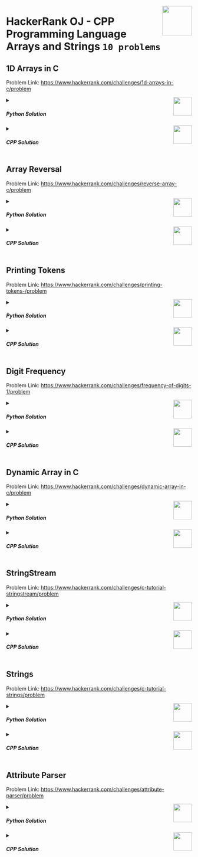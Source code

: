 <a href="/level-1/hackerrank/cpp/solutions/arrays-strings.md"><img align="right" width="80" src="/logos/hackerrank.png"></img></a>

# HackerRank OJ - CPP Programming Language <br> Arrays and Strings `10 problems`

## 1D Arrays in C
Problem Link: https://www.hackerrank.com/challenges/1d-arrays-in-c/problem

<a href="/level-1/hackerrank/cpp/solutions/arrays-strings.md"><img align="right" width="50" src="https://github.com/cs-MohamedAyman/cs-MohamedAyman/blob/main/repos-logos/python.png"></img></a>
<details>
    <summary><h5>Python Solution</h5></summary>

```python

```

</details>
<a href="/level-1/hackerrank/cpp/solutions/arrays-strings.md"><img align="right" width="50" src="https://github.com/cs-MohamedAyman/cs-MohamedAyman/blob/main/repos-logos/cpp.png"></img></a>
<details>
    <summary><h5>CPP Solution</h5></summary>

```cpp
int main() {  
    int n;
    scanf("%d", &n);
    int *arr = (int*)malloc(n * sizeof(int));
    for (int i = 0; i < n; i++) 
        scanf("%d", &arr[i]);
    int sum = 0;
    for (int i = 0; i < n; i++) 
        sum += arr[i];
    printf("%d\n", sum); 
}

```

</details>

## Array Reversal
Problem Link: https://www.hackerrank.com/challenges/reverse-array-c/problem

<a href="/level-1/hackerrank/cpp/solutions/arrays-strings.md"><img align="right" width="50" src="https://github.com/cs-MohamedAyman/cs-MohamedAyman/blob/main/repos-logos/python.png"></img></a>
<details>
    <summary><h5>Python Solution</h5></summary>

```python

```

</details>
<a href="/level-1/hackerrank/cpp/solutions/arrays-strings.md"><img align="right" width="50" src="https://github.com/cs-MohamedAyman/cs-MohamedAyman/blob/main/repos-logos/cpp.png"></img></a>
<details>
    <summary><h5>CPP Solution</h5></summary>

```cpp
int main() {
    int num, *arr, i;
    scanf("%d", &num);
    arr = (int*) malloc(num * sizeof(int));
    for(i = 0; i < num; i++) 
        scanf("%d", arr + i);
      for (int i = 0, j = num - 1; i < j; i++, j--) {
        int temp = arr[i];
        arr[i] = arr[j];
        arr[j] = temp;
    }
    for(i = 0; i < num; i++)
        printf("%d ", *(arr + i));
}

```

</details>

## Printing Tokens
Problem Link: https://www.hackerrank.com/challenges/printing-tokens-/problem

<a href="/level-1/hackerrank/cpp/solutions/arrays-strings.md"><img align="right" width="50" src="https://github.com/cs-MohamedAyman/cs-MohamedAyman/blob/main/repos-logos/python.png"></img></a>
<details>
    <summary><h5>Python Solution</h5></summary>

```python

```

</details>
<a href="/level-1/hackerrank/cpp/solutions/arrays-strings.md"><img align="right" width="50" src="https://github.com/cs-MohamedAyman/cs-MohamedAyman/blob/main/repos-logos/cpp.png"></img></a>
<details>
    <summary><h5>CPP Solution</h5></summary>

```cpp
int main() {
    char *s;
    s = malloc(1024 * sizeof(char));
    scanf("%[^\n]", s);
    s = realloc(s, strlen(s) + 1);
       for (int i = 0; s[i] != '\0'; i++) {
        if (s[i] == ' ' || s[i] == '\n') 
            printf("\n");
        else 
            printf("%c", s[i]);   
    }
}

```

</details>

## Digit Frequency
Problem Link: https://www.hackerrank.com/challenges/frequency-of-digits-1/problem

<a href="/level-1/hackerrank/cpp/solutions/arrays-strings.md"><img align="right" width="50" src="https://github.com/cs-MohamedAyman/cs-MohamedAyman/blob/main/repos-logos/python.png"></img></a>
<details>
    <summary><h5>Python Solution</h5></summary>

```python

```

</details>
<a href="/level-1/hackerrank/cpp/solutions/arrays-strings.md"><img align="right" width="50" src="https://github.com/cs-MohamedAyman/cs-MohamedAyman/blob/main/repos-logos/cpp.png"></img></a>
<details>
    <summary><h5>CPP Solution</h5></summary>

```cpp
int main() {
    char s;
    int i, freq[10] = {0};
    while(scanf("%c", &s) == 1)
        if(s >= '0' && s <= '9')
            freq[s-'0']++;               
    for(i = 0; i < 10; i++)
        printf("%d ", freq[i]); 
}

```

</details>

## Dynamic Array in C
Problem Link: https://www.hackerrank.com/challenges/dynamic-array-in-c/problem

<a href="/level-1/hackerrank/cpp/solutions/arrays-strings.md"><img align="right" width="50" src="https://github.com/cs-MohamedAyman/cs-MohamedAyman/blob/main/repos-logos/python.png"></img></a>
<details>
    <summary><h5>Python Solution</h5></summary>

```python

```

</details>
<a href="/level-1/hackerrank/cpp/solutions/arrays-strings.md"><img align="right" width="50" src="https://github.com/cs-MohamedAyman/cs-MohamedAyman/blob/main/repos-logos/cpp.png"></img></a>
<details>
    <summary><h5>CPP Solution</h5></summary>

```cpp
total_number_of_books = (int*)malloc(sizeof(int)* total_number_of_shelves );
total_number_of_pages = (int**)malloc(sizeof(int*)*total_number_of_shelves);
for(int i = 0; i < total_number_of_shelves; i++){
    total_number_of_books[i] = 0;
    total_number_of_pages[i] = (int*)malloc(sizeof(int));
}
while (total_number_of_queries--) {
    int type_of_query;
    scanf("%d", &type_of_query);
    if (type_of_query == 1) {
        int x, y;
        scanf("%d %d", &x, &y);
        *(total_number_of_books + x) += 1;
        *(total_number_of_pages + x) = realloc(*(total_number_of_pages+x),
        *(total_number_of_books + x) * sizeof(int));
        *(*(total_number_of_pages + x) + *(total_number_of_books + x)- 1) = y;
}

```

</details>

## StringStream
Problem Link: https://www.hackerrank.com/challenges/c-tutorial-stringstream/problem

<a href="/level-1/hackerrank/cpp/solutions/arrays-strings.md"><img align="right" width="50" src="https://github.com/cs-MohamedAyman/cs-MohamedAyman/blob/main/repos-logos/python.png"></img></a>
<details>
    <summary><h5>Python Solution</h5></summary>

```python

```

</details>
<a href="/level-1/hackerrank/cpp/solutions/arrays-strings.md"><img align="right" width="50" src="https://github.com/cs-MohamedAyman/cs-MohamedAyman/blob/main/repos-logos/cpp.png"></img></a>
<details>
    <summary><h5>CPP Solution</h5></summary>

```cpp
vector<int> parseInts(string str) {
    stringstream ss(str);
    vector <int> ans;
    int num;
    char ch;
    while (ss.good()) {
        ss >> num >> ch;
        ans.push_back(num);
    }
        return ans;  
}

```

</details>

## Strings
Problem Link: https://www.hackerrank.com/challenges/c-tutorial-strings/problem

<a href="/level-1/hackerrank/cpp/solutions/arrays-strings.md"><img align="right" width="50" src="https://github.com/cs-MohamedAyman/cs-MohamedAyman/blob/main/repos-logos/python.png"></img></a>
<details>
    <summary><h5>Python Solution</h5></summary>

```python

```

</details>
<a href="/level-1/hackerrank/cpp/solutions/arrays-strings.md"><img align="right" width="50" src="https://github.com/cs-MohamedAyman/cs-MohamedAyman/blob/main/repos-logos/cpp.png"></img></a>
<details>
    <summary><h5>CPP Solution</h5></summary>

```cpp
int main() {
    string s1, s2;
    cin >> s1 >> s2;
    cout << s1.size() << " " << s2.size() << "\n" << s1 + s2<< "\n";
    swap(s1[0], s2[0]);
    cout << s1 << " " << s2;
}

```

</details>

## Attribute Parser
Problem Link: https://www.hackerrank.com/challenges/attribute-parser/problem

<a href="/level-1/hackerrank/cpp/solutions/arrays-strings.md"><img align="right" width="50" src="https://github.com/cs-MohamedAyman/cs-MohamedAyman/blob/main/repos-logos/python.png"></img></a>
<details>
    <summary><h5>Python Solution</h5></summary>

```python

```

</details>
<a href="/level-1/hackerrank/cpp/solutions/arrays-strings.md"><img align="right" width="50" src="https://github.com/cs-MohamedAyman/cs-MohamedAyman/blob/main/repos-logos/cpp.png"></img></a>
<details>
    <summary><h5>CPP Solution</h5></summary>

```cpp

```

</details>

